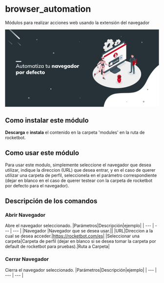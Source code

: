 



# browser_automation
  
Módulos para realizar acciones web usando la extensión del navegador  
  
![banner](imgs/Banner_browser_automation.png)
## Como instalar este módulo
  
__Descarga__ e __instala__ el contenido en la carpeta 'modules' en la ruta de rocketbot.

## Como usar este módulo
  
Para usar este modulo, simplemente seleccione el navegador que desea utilizar, indique la direccion (URL) que desea entrar, y en el caso de querer utilizar una carpeta de perfil, seleccionela en el parámetro correspondiente (dejar en blanco en el caso de querer testear con la carpeta de rocketbot por defecto para el navegador).

## Descripción de los comandos

### Abrir Navegador
  
Abre el navegador seleccionado.
|Parámetros|Descripción|ejemplo|
| --- | --- | --- |
|Navegador |Navegador que se desea usar.||
|URL|Direccion a la cual se desea acceder.|https://rocketbot.com/es|
|Seleccionar una carpeta|Carpeta de perfil (dejar en blanco si se desea tomar la carpeta por default de rocketbot para pruebas).|Ruta a Carpeta|

### Cerrar Navegador
  
Cierra el navegador seleccionado.
|Parámetros|Descripción|ejemplo|
| --- | --- | --- |
